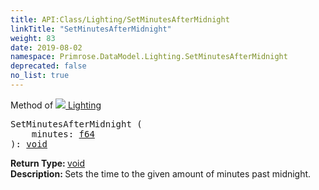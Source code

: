 ```yaml
---
title: API:Class/Lighting/SetMinutesAfterMidnight
linkTitle: "SetMinutesAfterMidnight"
weight: 83
date: 2019-08-02
namespace: Primrose.DataModel.Lighting.SetMinutesAfterMidnight
deprecated: false
no_list: true
---
```

Method of <a href="/docs/api-reference/Class/Lighting"><img src="/icons/silk/lightbulb.png"/>&nbsp;Lighting</a>
<pre class="method-declaration">
SetMinutesAfterMidnight (
    minutes: <a class="type" href="/docs/api-reference/System/Primitives#double">f64</a>
): <a class="type" href="/docs/api-reference/System/void">void</a></pre>
<b>Return Type: </b>
<a class="type" href="/docs/api-reference/System/void">void</a>
<br/>
<b>Description: </b>
Sets the time to the given amount of minutes past midnight.

